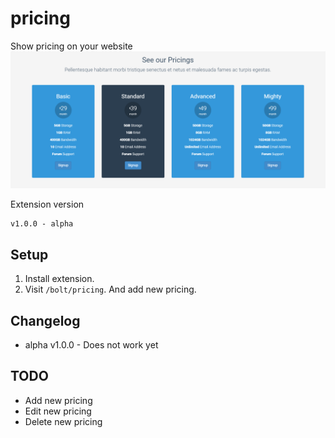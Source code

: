 # pricing
Show pricing on your website
![Bolt screenshot](https://github.com/ricardo-evalue8/pricing/blob/master/assets/screenshot1.png)

Extension version
```
v1.0.0 - alpha
```

## Setup

1. Install extension.
1. Visit `/bolt/pricing`. And add new pricing.


## Changelog

* alpha v1.0.0 - Does not work yet

## TODO
* Add new pricing
* Edit new pricing
* Delete new pricing
